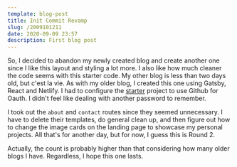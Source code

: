 ```yaml
---
template: blog-post
title: Init Commit Revamp
slug: /2009101211
date: 2020-09-09 23:57
description: First blog post
---
```

So, I decided to abandon my newly created blog and create another one since I like this layout and styling a lot more.  I also like how much cleaner the code seems with this starter code.  My other blog is less than two days old, but c'est la vie.  As with my older blog, I created this one using Gatsby, React and Netlify.  I had to configure the [starter](https://www.gatsbyjs.com/starters/stackrole/gatsby-starter-foundation) project to use Github for Oauth.  I didn't feel like dealing with another password to remember.

I took out the `about` and `contact` routes since they seemed unnecessary.  I have to delete their templates, do general clean up, and then figure out how to change the image cards on the landing page to showcase my personal projects.  All that's for another day, but for now, I guess this is Round 2.

Actually, the count is probably higher than that considering how many older blogs I have.  Regardless, I hope this one lasts.
